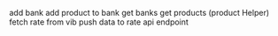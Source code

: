 add bank
add product to bank
get banks
get products (product Helper)
fetch rate from vib
push data to rate api endpoint